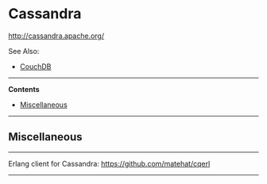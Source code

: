 # Cassandra

http://cassandra.apache.org/

See Also:

- [CouchDB](CouchDB.md)

---

**Contents**

- [Miscellaneous](Cassandra.md#miscellaneous)

---

## Miscellaneous

---

Erlang client for Cassandra:
https://github.com/matehat/cqerl

---
